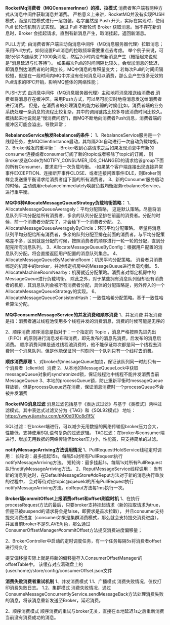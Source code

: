 **RocketMq消费者（MQConsumerInner）的推、拉模式**
    消费者客户端有两种方式从消息中间件获取消息并消费。
    严格意义上来讲，RocketMQ并没有实现PUSH模式，而是对拉模式进行一层包装，名字虽然是 Push 开头，实际在实现时，使用 Pull 长轮询机制方式实现。
    通过 Pull 不断轮询 Broker 获取消息。当不存在新消息时，Broker 会挂起请求，直到有新消息产生，取消挂起，返回新消息。

PULL方式:
    由消费者客户端主动向消息中间件（MQ消息服务器代理）拉取消息；采用Pull方式，如何设置Pull消息的拉取频率需要重点去考虑。
    举个例子来说，可能1分钟内连续来了1000条消息，然后2小时内没有新消息产生（概括起来说就是“消息延迟与忙等待”）。
    如果每次Pull的时间间隔比较久，会增加消息的延迟，即消息到达消费者的时间加长，MQ中消息的堆积量变大；
    若每次Pull的时间间隔较短，但是在一段时间内MQ中并没有任何消息可以消费，那么会产生很多无效的Pull请求的RPC开销，影响MQ整体的网络性能；

PUSH方式
    由消息中间件（MQ消息服务器代理）主动地将消息推送给消费者,消费者将消息存在缓冲区。采用Push方式，可以尽可能实时地将消息发送给消费者进行消费。
    但是，在消费者的处理消息的能力较弱的时候(比如，消费者端的业务系统处理一条消息的流程比较复杂，其中的调用链路比较多导致消费时间比较久。
    概括起来地说就是“慢消费问题”)，而MQ不断地向消费者Push消息，消费者端的缓冲区可能会溢出，导致异常；
    
**RebalanceService触发Rebalance的条件：**
1、RebalanceService服务是一个线程任务，由MQClientInstance启动，其每隔20s自动进行一次自动负载均衡。
2、Broker触发的重平衡：
    -Broker收到心跳请求之后如果发现消息中有新的consumer连接或者consumer订阅了新的topic或者移除了topic的订阅， 
        则Broker发送Code为NOTIFY_CONSUMER_IDS_CHANGED的请求给该group下面的所有Consumer，要求进行一次负载均衡。
    -如果某个客户端连接出现连接异常事件EXCEPTION、连接断开事件CLOSE、或者连接闲置事件IDLE，则Broker同样会发送重平衡请求给消费者组下面的所有消费者。
3、新的Consumer服务启动的时候，主动调用rebalanceImmediately唤醒负载均衡服务rebalanceService，进行重平衡。



**MQ中6种AllocateMessageQueueStrategy负载均衡策略：**
1、AllocateMessageQueueAveragely：平均分配策略，
    这是默认策略。尽量将消息队列平均分配给所有消费者，多余的队列分配至排在前面的消费者。分配的时候，前一个消费者分配完了，才会给下一个消费者分配。
2、AllocateMessageQueueAveragelyByCircle：环形平均分配策略。
    尽量将消息队列平均分配给所有消费者，多余的队列分配至排在前面的消费者。与平均分配策略差不多，区别就是分配的时候，按照消费者的顺序进行一轮一轮的分配，直到分配完所有消息队列。
3、AllocateMessageQueueByConfig：根据用户配置的消息队列分配。将会直接返回用户配置的消息队列集合。
4、AllocateMessageQueueByMachineRoom：机房平均分配策略。
    消费者只消费绑定的机房中的broker，并对绑定机房中的MessageQueue进行负载均衡。
5、AllocateMachineRoomNearby：机房就近分配策略。消费者对绑定机房中的MessageQueue进行负载均衡。
    除此之外，对于某些拥有消息队列但却没有消费者的机房，其消息队列会被所有消费者分配，具体的分配策略是，另外传入的一个AllocateMessageQueueStrategy的实现。
6、AllocateMessageQueueConsistentHash：一致性哈希分配策略。基于一致性哈希算法分配。


**MQ中consumeMessageService的并发消费和顺序消费**
1、并发消费
并发消费是指：消费者通过线程池使用多个线程并发的消费消息，消费的时候可能是无序的

2、顺序消费
顺序消息是指对于：一个指定的 Topic ，消息严格按照先进先出（FIFO）的原则进行消息发布和消费，即先发布的消息先消费，后发布的消息后消费。
顺序消费同样是通过线程池消费的，他不能保证每次都是同一个线程去消费同一个消息队列，但是他能保证同一时刻同一个队列只有一个线程去消费。

**顺序消费原理**
1、对broker的messageQueue加锁，保证该队列同一时刻只有一个消费者（clientId）消费
2、从本地的MessageQueueLock中获取messageQueue对象的synchronized锁，保证线程池中线程不能并发消费当前MessageQueue
3、本地的processQueue锁，防止重新平衡时messageQueue释放锁，但是processQueue还在消费，保证消息消费时一个processQueue不会被并发消费

**RocketMQ消息过滤**
消息过滤包括基于《表达式过滤》与基于《类模式》两种过滤模式。其中表达式过滤又分为《TAG》和《SQL92模式》
地址：https://www.jianshu.com/p/00d010c8d1f5/

SQL过滤：在broker端进行，可以减少无用数据的网络传输但broker压力会大，性能低，支持使用SQL语句复杂的过滤逻辑。
TAG过滤：在broker与consumer端进行，增加无用数据的网络传输但broker压力小，性能高，只支持简单的过滤。

**notifyMessageArriving方法调用情况**
1、PullRequestHoldService线程定时调用：
    长轮询：最多挂起15s，每隔5s对所有PullRequest执行notifyMessageArriving方法。
    短轮询：最多挂起1s，每隔1s对所有PullRequest执行notifyMessageArriving方法。
2、ReputMessageService线程调用：
    当有新的消息到达时，在DefaultMessageStore#doReput方法对于新的消息执行重放的过程中，
    会对等待对应topic@queueId的所有PullRequest执行notifyMessageArriving方法。doReput方法每1ms执行一次。
    
**Broker端commitOffset上报消费offset和offset刷盘时机**
1、在执行processRequest方法的最后，只要broker支持挂起请求（新的拉取请求为true，但是已被suspend的请求将会是false，即要求是首次拉取），
并且consumer支持提交消费进度（consumer如果是集群消费模式，那么就会支持提交消费进度），
并且当前broker不是SLAVE角色，那么通过ConsumerOffsetManager#commitOffset方法提交消费进度偏移量；

2、BrokerController中启动的定时调度任务，有一个任务每隔5s将消费者offset进行持久化

提交偏移量实际上就是将新的偏移量存入ConsumerOffsetManager的offsetTable中。
该缓存对应着磁盘上的{user.home}/store/config/consumerOffset.json文件

**消费失败消费者重试机制**
1、并发消费模式
1.1、广播模式
消费失败情况，仅仅打印消费失败日志。
1.2、集群模式
消费失败情况，通过ConsumeMessageConcurrentlyService.sendMessageBack方法处理消费失败的消息，将该消息重新发送至Broker，延迟消费。

2、顺序消费模式
顺序消费的重试与broker无关，直接在本地延迟1s之后重新消费当前没有消费成功的消息。